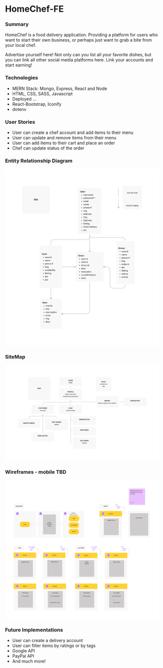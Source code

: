 # HomeChef-FE

### Summary

HomeChef is a food delivery application. Providing a platform for users who want to start their own business, or perhaps just want to grab a bite from your local chef. 

Advertise yourself here! Not only can you list all your favorite dishes, but you can link all other social media platforms here. Link your accounts and start earning!

### Technologies 

- MERN Stack: Mongo, Express, React and Node
- HTML, CSS, SASS, Javascript
- Deployed ...
- React-Bootstrap, Iconify
- dotenv

### User Stories
- User can create a chef account and add items to their menu
- User can update and remove items from their menu
- User can add items to their cart and place an order
- Chef can update status of the order

### Entity Relationship Diagram
![Image of ERD](./assets/ERD.png)

### SiteMap 
![Image of MAP](./assets/MAP.png)

### Wireframes - mobile TBD
![Image of mobileFrame](./assets/mobile.png)

### Future Implementations
- User can create a delivery account
- User can filter items by ratings or by tags
- Google API
- PayPal API 
- And much more! 